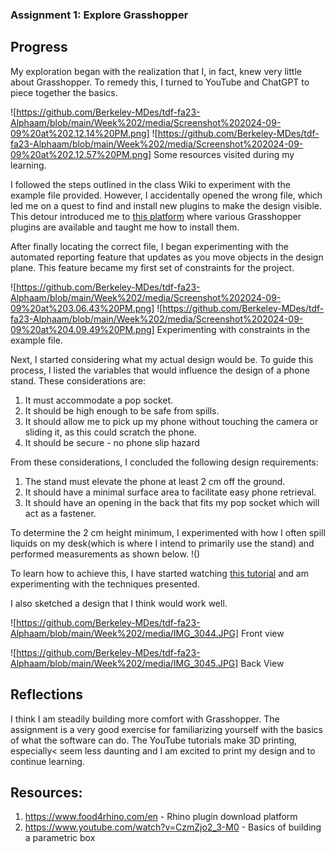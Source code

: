 ### Assignment 1: Explore Grasshopper

## Progress

My exploration began with the realization that I, in fact, knew very little about Grasshopper. To remedy this, I turned to YouTube and ChatGPT to piece together the basics.

![https://github.com/Berkeley-MDes/tdf-fa23-Alphaam/blob/main/Week%202/media/Screenshot%202024-09-09%20at%202.12.14%20PM.png]
![https://github.com/Berkeley-MDes/tdf-fa23-Alphaam/blob/main/Week%202/media/Screenshot%202024-09-09%20at%202.12.57%20PM.png]
Some resources visited during my learning.

I followed the steps outlined in the class Wiki to experiment with the example file provided. However, I accidentally opened the wrong file, which led me on a quest to find and install new plugins to make the design visible. This detour introduced me to [this platform](https://www.food4rhino.com/en) where various Grasshopper plugins are available and taught me how to install them.

After finally locating the correct file, I began experimenting with the automated reporting feature that updates as you move objects in the design plane. This feature became my first set of constraints for the project.

![https://github.com/Berkeley-MDes/tdf-fa23-Alphaam/blob/main/Week%202/media/Screenshot%202024-09-09%20at%203.06.43%20PM.png]
![https://github.com/Berkeley-MDes/tdf-fa23-Alphaam/blob/main/Week%202/media/Screenshot%202024-09-09%20at%204.09.49%20PM.png]
Experimenting with constraints in the example file.

Next, I started considering what my actual design would be. To guide this process, I listed the variables that would influence the design of a phone stand. These considerations are:

1. It must accommodate a pop socket.
2. It should be high enough to be safe from spills.
3. It should allow me to pick up my phone without touching the camera or sliding it, as this could scratch the phone.
4. It should be secure - no phone slip hazard

From these considerations, I concluded the following design requirements:
1. The stand must elevate the phone at least 2 cm off the ground.
2. It should have a minimal surface area to facilitate easy phone retrieval.
3. It should have an opening in the back that fits my pop socket which will act as a fastener.

To determine the 2 cm height minimum, I experimented with how I often spill liquids on my desk(which is where I intend to primarily use the stand) and performed measurements as shown below.
!()

To learn how to achieve this, I have started watching [this tutorial](https://www.youtube.com/watch?v=CzmZjo2_3-M0) and am experimenting with the techniques presented.

I also sketched a design that I think would work well.

![https://github.com/Berkeley-MDes/tdf-fa23-Alphaam/blob/main/Week%202/media/IMG_3044.JPG]
Front view

![https://github.com/Berkeley-MDes/tdf-fa23-Alphaam/blob/main/Week%202/media/IMG_3045.JPG]
Back View

## Reflections
I think I am steadily building more comfort with Grasshopper. The assignment is a very good exercise for familiarizing yourself with the basics of what the software can do. The YouTube tutorials make 3D printing, especially< seem less daunting and I am excited to print my design and to continue learning.


## Resources:
1. https://www.food4rhino.com/en - Rhino plugin download platform
2. https://www.youtube.com/watch?v=CzmZjo2_3-M0 - Basics of building a parametric box



